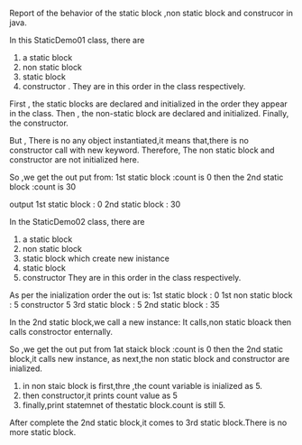 Report of the behavior of the static block ,non static block and construcor in java.

In this StaticDemo01 class, there are 
1. a static block
2. non static block
3. static block
4. constructor .
They are in this order in the class respectively.

First , the static blocks are declared and initialized in the order they appear in the class.
Then , the non-static block are declared and initialized.
Finally, the constructor.

But , There is no any object instantiated,it means that,there is no constructor call with new keyword.
Therefore, The non static block and constructor are not initialized here.

So ,we get the out put from:
1st static block :count is 0
then the 2nd static block :count is 30

output
1st static block : 0
2nd static block : 30


In the StaticDemo02 class, there are 
1. a static block
2. non static block
3. static block which create new inistance
4. static block 
5. constructor
They are in this order in the class respectively.

As per the inialization order the out is:
1st static block : 0
1st non static block : 5
constructor 5
3rd static block : 5
2nd static block : 35

In the 2nd static block,we call a new instance:
It calls,non static bloack then calls constroctor enternally.

So ,we get the out put from 1at staick block :count is 0
then the 2nd static block,it calls new instance, as next,the non static block and constructor are inialized.

1. in non staic block is first,thre ,the count variable is inialized as 5.
2. then constructor,it prints count value as 5 
3. finally,print statemnet of thestatic block.count is still 5.

After complete the 2nd static block,it comes to 3rd static block.There is no more static block.




